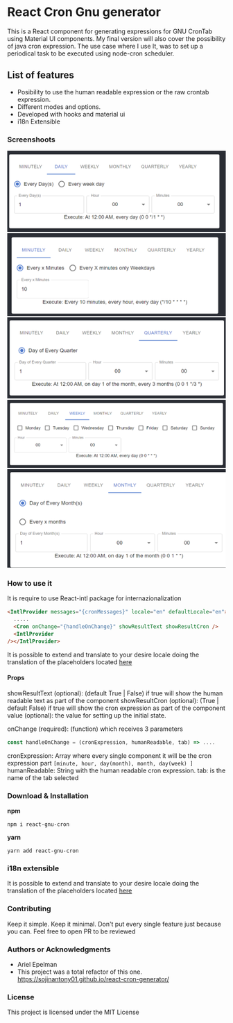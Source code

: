# React Cron Gnu generator

This is a React component for generating expressions for GNU CronTab using Material UI components. My final version will also cover the possibility of java cron expression. The use case where I use It, was to set up a periodical task to be executed using node-cron scheduler.

## List of features

- Posibility to use the human readable expression or the raw crontab expression.
- Different modes and options.
- Developed with hooks and material ui
- i18n Extensible

### Screenshoots

![daily](./public/daily.png)
![minutely](./public/minutely.png)
![quarterly](./public/Quarterly.png)
![weekly](./public/Weekly.png)
![monthly](./public/Monthly.png)

### How to use it

It is require to use React-intl package for internazionalization

```html
<IntlProvider messages="{cronMessages}" locale="en" defaultLocale="en">
  .....
  <Cron onChange="{handleOnChange}" showResultText showResultCron />
  <IntlProvider
/></IntlProvider>
```

It is possible to extend and translate to your desire locale doing the translation of the placeholders located
[here]("./src/component/Cron/components/cronMessages.js")

#### Props

showResultText (optional): (default True | False) if true will show the human readable text as part of the component
showResultCron (optional): (True | default False) if true will show the cron expression as part of the component
value (optional): the value for setting up the initial state.

onChange (required): (function) which receives 3 parameters

```javascript
const handleOnChange = (cronExpression, humanReadable, tab) => ....
```

cronExpression: Array where every single component it will be the cron expression part `[minute, hour, day(month), month, day(week) ]`
humanReadable: String with the human readable cron expression.
tab: is the name of the tab selected

### Download & Installation

**npm**

```shell
npm i react-gnu-cron
```

**yarn**

```shell
yarn add react-gnu-cron
```

### i18n extensible

It is possible to extend and translate to your desire locale doing the translation of the placeholders located
[here](./src/component/Cron/components/cronMessages.js)

### Contributing

Keep it simple. Keep it minimal. Don't put every single feature just because you can. Feel free to open PR to be reviewed

### Authors or Acknowledgments

- Ariel Epelman
- This project was a total refactor of this one. <https://sojinantony01.github.io/react-cron-generator/>

### License

This project is licensed under the MIT License
